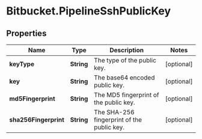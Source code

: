 # Bitbucket.PipelineSshPublicKey

## Properties

Name | Type | Description | Notes
------------ | ------------- | ------------- | -------------
**keyType** | **String** | The type of the public key. | [optional] 
**key** | **String** | The base64 encoded public key. | [optional] 
**md5Fingerprint** | **String** | The MD5 fingerprint of the public key. | [optional] 
**sha256Fingerprint** | **String** | The SHA-256 fingerprint of the public key. | [optional] 


